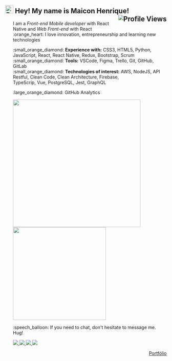
<h2 align="left"><img src="https://raw.githubusercontent.com/kaueMarques/kaueMarques/master/hi.gif" width="25px" alt="Bem vindo!"> Hey! My name is Maicon Henrique!<img align="right" src="https://komarev.com/ghpvc/?username=maiconhenriquefa&style=flat-square&color=FF9800" alt="Profile Views" /></h2>

<ul align="left">
<p align="left"> I am a <i>Front-end Mobile developer</i> with React Native and  <i>Web Front-end</i> with React <br>:orange_heart: I love innovation, entrepreneurship and learning new technologies</p> 
</ul>

<ul align="left">
:small_orange_diamond: <b>Experience with:</b>  CSS3, HTML5, Python, JavaScript, React, React Native, Redux, Bootstrap, Scrum<br>
:small_orange_diamond: <b>Tools:</b>  VSCode, Figma, Trello, Git, GitHub, GitLab<br>
:small_orange_diamond: <b>Technologies of interest:</b>  AWS, NodeJS, API Restful, Clean Code, Clean Architecture, Firebase,<br> TypeScrip, Vue, PostgreSQL, Jest, GraphQL<br>
</ul>


<ul align="left">
  <p align="left">
  :large_orange_diamond: GitHub Analytics
</p>
    <a href="https://github.com/maiconhenriquefa/convoychat">
  <img align="center" width="398px" src="https://github-readme-stats.vercel.app/api?username=maiconhenriquefa&hide=contribs&hide_border=true&icon_color=FF9800&border_radius=0px&show_icons=true&bg_color=21262D&border_color=FF9800&title_color=FF9800&text_color=eee&locale=pt-br&disable_animations=true&custom_title=Estatísticas do GitHub" />
</a>
<a href="https://github.com/maiconhenriquefa/github-readme-stats">
  <img align="center" width="290px" src="https://github-readme-stats.vercel.app/api/top-langs/?username=maiconhenriquefa&border_radius=0px&hide_border=true&layout=compact&bg_color=21262D&border_color=FF9800&langs_count=6&title_color=FF9800&text_color=eee&custom_title=Linguagens mais utilizadas" />
</a>
</ul>



<ul align="left">
  <p align="left">
  :speech_balloon: If you need to chat, don't hesitate to message me. Hug!
</p>
  <p>
  <a href="mailto:maiconhenriquefa@gmail.com" alt="Gmail">
    <img src="https://img.shields.io/badge/-Gmail-21262D?style=for-the-badge&logo=Gmail&logoColor=FF9800&link=mailto:maiconhenriquefa@gmail.com"/>
  </a>
  
  <a href="https://www.linkedin.com/in/maiconhenriquefa" alt="Linkedin">
    <img src="https://img.shields.io/badge/-Linkedin-21262D?style=for-the-badge&logo=Linkedin&logoColor=FF9800&link=https://www.linkedin.com/in/maiconhenriquefa"/>
  </a>
  
  <a href="https://discord.com/channels/Maicon#7013" alt="Discord">
    <img src="https://img.shields.io/badge/-Discord-21262D?style=for-the-badge&logo=Discord&logoColor=FF9800&link=https://discord.com/channels/Maicon#7013"/>
  </a>
    
  <a href="https://web.whatsapp.com/send?phone=+5583987322705" alt="Whatsapp">
    <img src="https://img.shields.io/badge/-Whatsapp-21262D?style=for-the-badge&logo=Whatsapp&logoColor=FF9800&link=https://web.whatsapp.com/send?phone=+5583987322705"/>
  </a>
</ul>
<p align="right" ><a href="https://maiconhenriquefa.github.io/portfolio/">Portfólio</a></p>

